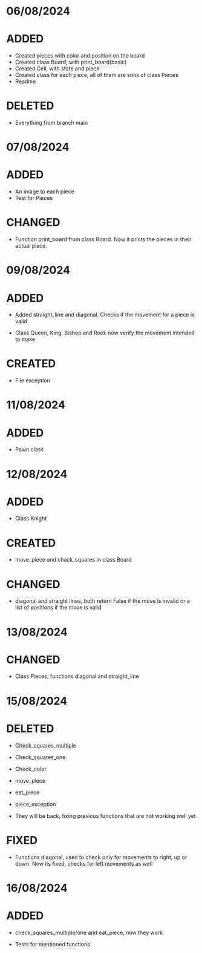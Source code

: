 # 06/08/2024

# ADDED
- Created pieces with color and position on the board
- Created class Board, with print_board(basic)
- Created Cell, with state and piece
- Created class for each piece, all of them are sons of class Pieces
- Readme

# DELETED
- Everything from branch main

# 07/08/2024

# ADDED 

- An image to each piece
- Test for Pieces

# CHANGED

- Function print_board from class Board. Now it prints the pieces in their actual place.

# 09/08/2024

# ADDED

- Added straight_line and diagonal. Checks if the movement for a piece is valid

- Class Queen, King, Bishop and Rook now verify the movement intended to make

# CREATED

- File exception

# 11/08/2024

# ADDED

- Pawn class

# 12/08/2024

# ADDED

- Class Knight

# CREATED

- move_piece and chack_squares in class Board

# CHANGED

- diagonal and straight lines, both return False if the move is invalid or a list of positions if the move is valid

# 13/08/2024

# CHANGED

- Class Pieces, functions diagonal and straight_line

# 15/08/2024

# DELETED

- Check_squares_multiple

- Check_squares_one

- Check_color

- move_piece

- eat_piece

- piece_exception

- They will be back, fixing previous functions that are not working well yet

# FIXED

- Functions diagonal, used to check only for movements to right, up or down. Now its fixed, checks for left movements as well

# 16/08/2024

# ADDED 

- check_squares_multiple/one and eat_piece, now they work

- Tests for mentioned functions
